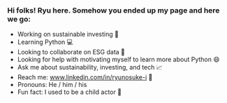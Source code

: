 ### Hi folks! Ryu here. Somehow you ended up my page and here we go:

- Working on sustainable investing :palm_tree:
- Learning Python :computer:
- Looking to collaborate on ESG data :busts_in_silhouette:
- Looking for help with motivating myself to learn more about Python :smile:
- Ask me about sustainability, investing, and tech :chart_with_upwards_trend:
- Reach me: www.linkedin.com/in/ryunosuke-i :bank:
- Pronouns: He / him / his
- Fun fact: I used to be a child actor :baby:

<!--
**Ryu960110/Ryu960110** is a ✨ _special_ ✨ repository because its `` (this file) appears on your GitHub profile.

Here are some ideas to get you started:

